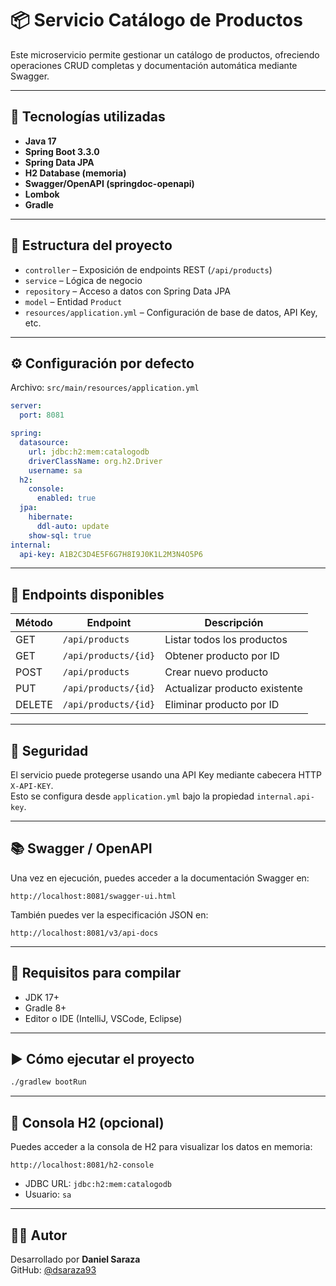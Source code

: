 # 📦 Servicio Catálogo de Productos

Este microservicio permite gestionar un catálogo de productos, ofreciendo operaciones CRUD completas y documentación automática mediante Swagger.

---

## 🚀 Tecnologías utilizadas

- **Java 17**
- **Spring Boot 3.3.0**
- **Spring Data JPA**
- **H2 Database (memoria)**
- **Swagger/OpenAPI (springdoc-openapi)**
- **Lombok**
- **Gradle**

---

## 📂 Estructura del proyecto

- `controller` – Exposición de endpoints REST (`/api/products`)
- `service` – Lógica de negocio
- `repository` – Acceso a datos con Spring Data JPA
- `model` – Entidad `Product`
- `resources/application.yml` – Configuración de base de datos, API Key, etc.

---

## ⚙️ Configuración por defecto

Archivo: `src/main/resources/application.yml`

```yaml
server:
  port: 8081

spring:
  datasource:
    url: jdbc:h2:mem:catalogodb
    driverClassName: org.h2.Driver
    username: sa
  h2:
    console:
      enabled: true
  jpa:
    hibernate:
      ddl-auto: update
    show-sql: true
internal:
  api-key: A1B2C3D4E5F6G7H8I9J0K1L2M3N4O5P6
```

---

## 🧪 Endpoints disponibles

| Método | Endpoint             | Descripción                    |
|--------|----------------------|--------------------------------|
| GET    | `/api/products`      | Listar todos los productos     |
| GET    | `/api/products/{id}` | Obtener producto por ID        |
| POST   | `/api/products`      | Crear nuevo producto           |
| PUT    | `/api/products/{id}` | Actualizar producto existente  |
| DELETE | `/api/products/{id}` | Eliminar producto por ID       |

---

## 🔐 Seguridad

El servicio puede protegerse usando una API Key mediante cabecera HTTP `X-API-KEY`.  
Esto se configura desde `application.yml` bajo la propiedad `internal.api-key`.

---

## 📚 Swagger / OpenAPI

Una vez en ejecución, puedes acceder a la documentación Swagger en:

```
http://localhost:8081/swagger-ui.html
```

También puedes ver la especificación JSON en:

```
http://localhost:8081/v3/api-docs
```

---

## 🧰 Requisitos para compilar

- JDK 17+
- Gradle 8+
- Editor o IDE (IntelliJ, VSCode, Eclipse)

---

## ▶️ Cómo ejecutar el proyecto

```bash
./gradlew bootRun
```

---

## 🧪 Consola H2 (opcional)

Puedes acceder a la consola de H2 para visualizar los datos en memoria:

```
http://localhost:8081/h2-console
```

- JDBC URL: `jdbc:h2:mem:catalogodb`
- Usuario: `sa`

---

## 👨‍💻 Autor

Desarrollado por **Daniel Saraza**  
GitHub: [@dsaraza93](https://github.com/dsaraza93)
